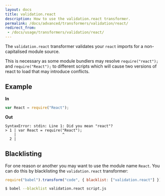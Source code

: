```yaml
---
layout: docs
title: validation.react
description: How to use the validation.react transformer.
permalink: /docs/advanced/transformers/validation/react/
redirect_from:
 - /docs/usage/transformers/validation/react/
---
```


The `validation.react` transformer validates your `react` imports for a non-capitalised module source.

This is necessary as some module bundlers may resolve `require("react");` and `require("React");` to
different scripts which will cause two versions of react to load that may introduce conflicts.

## Example

**In**

```javascript
var React = require("React");
```

**Out**

```
SyntaxError: stdin: Line 1: Did you mean "react"?
> 1 | var React = require("React");
    |                     ^
  2 |
```

## Blacklisting

For one reason or another you may want to use the module name `React`. You can do this
by blacklisting the `validation.react` transformer:

```javascript
require("babel").transform("code", { blacklist: ["validation.react"] });
```

```sh
$ babel --blacklist validation.react script.js
```
